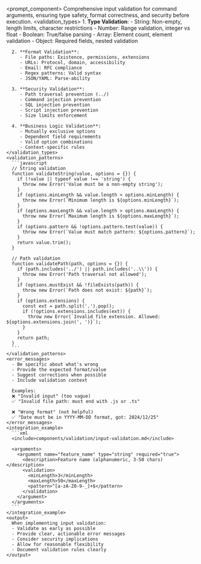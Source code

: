 <prompt_component>
  <step name="Input Validation">
    <description>
      Comprehensive input validation for command arguments, ensuring type safety,
      format correctness, and security before execution.
    </description>
    <validation_types>
      1. **Type Validation**:
         - String: Non-empty, length limits, character restrictions
         - Number: Range validation, integer vs float
         - Boolean: True/false parsing
         - Array: Element count, element validation
         - Object: Required fields, nested validation
      
      2. **Format Validation**:
         - File paths: Existence, permissions, extensions
         - URLs: Protocol, domain, accessibility
         - Email: RFC compliance
         - Regex patterns: Valid syntax
         - JSON/YAML: Parse-ability
      
      3. **Security Validation**:
         - Path traversal prevention (../)
         - Command injection prevention
         - SQL injection prevention
         - Script injection prevention
         - Size limits enforcement
      
      4. **Business Logic Validation**:
         - Mutually exclusive options
         - Dependent field requirements
         - Valid option combinations
         - Context-specific rules
    </validation_types>
    <validation_patterns>
      ```javascript
      // String validation
      function validateString(value, options = {}) {
        if (!value || typeof value !== 'string') {
          throw new Error('Value must be a non-empty string');
        }
        if (options.minLength && value.length < options.minLength) {
          throw new Error(`Minimum length is ${options.minLength}`);
        }
        if (options.maxLength && value.length > options.maxLength) {
          throw new Error(`Maximum length is ${options.maxLength}`);
        }
        if (options.pattern && !options.pattern.test(value)) {
          throw new Error(`Value must match pattern: ${options.pattern}`);
        }
        return value.trim();
      }
      
      // Path validation
      function validatePath(path, options = {}) {
        if (path.includes('../') || path.includes('..\\')) {
          throw new Error('Path traversal not allowed');
        }
        if (options.mustExist && !fileExists(path)) {
          throw new Error(`Path does not exist: ${path}`);
        }
        if (options.extensions) {
          const ext = path.split('.').pop();
          if (!options.extensions.includes(ext)) {
            throw new Error(`Invalid file extension. Allowed: ${options.extensions.join(', ')}`);
          }
        }
        return path;
      }
      ```
    </validation_patterns>
    <error_messages>
      - Be specific about what's wrong
      - Provide the expected format/value
      - Suggest corrections when possible
      - Include validation context
      
      Examples:
      ❌ "Invalid input" (too vague)
      ✅ "Invalid file path: must end with .js or .ts"
      
      ❌ "Wrong format" (not helpful)
      ✅ "Date must be in YYYY-MM-DD format, got: 2024/12/25"
    </error_messages>
    <integration_example>
      ```xml
      <include>components/validation/input-validation.md</include>
      
      <arguments>
        <argument name="feature_name" type="string" required="true">
          <description>Feature name (alphanumeric, 3-50 chars)</description>
          <validation>
            <minLength>3</minLength>
            <maxLength>50</maxLength>
            <pattern>^[a-zA-Z0-9-_]+$</pattern>
          </validation>
        </argument>
      </arguments>
      ```
    </integration_example>
    <output>
      When implementing input validation:
      - Validate as early as possible
      - Provide clear, actionable error messages
      - Consider security implications
      - Allow for reasonable flexibility
      - Document validation rules clearly
    </output>
  </step>
</prompt_component>